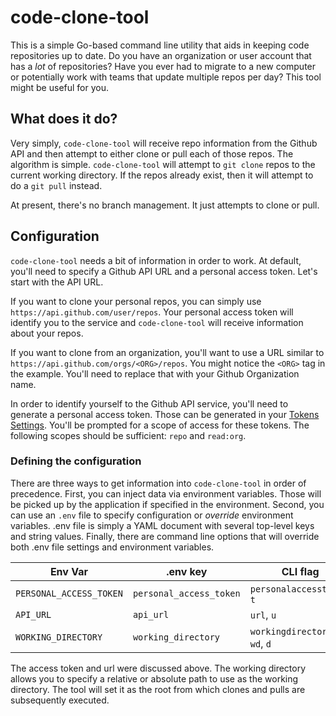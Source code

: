 # code-clone-tool

This is a simple Go-based command line utility that aids in keeping code
repositories up to date.  Do you have an organization or user account that has
a *lot* of repositories?  Have you ever had to migrate to a new computer or
potentially work with teams that update multiple repos per day?  This tool
might be useful for you.

## What does it do?

Very simply, `code-clone-tool` will receive repo information from the Github API
and then attempt to either clone or pull each of those repos.  The algorithm is
simple.  `code-clone-tool` will attempt to `git clone` repos to the current
working directory.  If the repos already exist, then it will attempt to do a
`git pull` instead.

At present, there's no branch management.  It just attempts to clone or pull.

## Configuration

`code-clone-tool` needs a bit of information in order to work.  At default,
you'll need to specify a Github API URL and a personal access token.  Let's
start with the API URL.

If you want to clone your personal repos, you can simply use
`https://api.github.com/user/repos`.  Your personal access token will identify
you to the service and `code-clone-tool` will receive information about your
repos.

If you want to clone from an organization, you'll want to use a URL similar to
`https://api.github.com/orgs/<ORG>/repos`.  You might notice the `<ORG>` tag in
the example.  You'll need to replace that with your Github Organization name.

In order to identify yourself to the Github API service, you'll need to generate
a personal access token.  Those can be generated in your [Tokens Settings][ts].
You'll be prompted for a scope of access for these tokens.  The following
scopes should be sufficient: `repo` and `read:org`.

[ts]: https://github.com/settings/tokens

### Defining the configuration

There are three ways to get information into `code-clone-tool` in order of
precedence.  First, you can inject data via environment variables.  Those will
be picked up by the application if specified in the environment.  Second, you
can use an `.env` file to specify configuration or *override* environment
variables.  .env file is simply a YAML document with several top-level keys and 
string values.  Finally, there are command line options that will override both
.env file settings and environment variables.

| Env Var               | .env key              | CLI flag                    |
|-----------------------|-----------------------|-----------------------------|
|`PERSONAL_ACCESS_TOKEN`|`personal_access_token`|`personalaccesstoken`, `t`   |
|`API_URL`              |`api_url`              |`url`, `u`                   |
|`WORKING_DIRECTORY`    |`working_directory`    |`workingdirectory`, `wd`, `d`|

The access token and url were discussed above.  The working directory allows you
to specify a relative or absolute path to use as the working directory.  The
tool will set it as the root from which clones and pulls are subsequently
executed.
